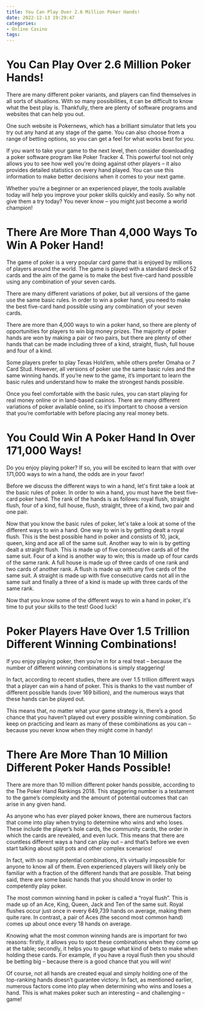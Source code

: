 ```yaml
---
title: You Can Play Over 2.6 Million Poker Hands!
date: 2022-12-13 19:29:47
categories:
- Online Casino
tags:
---
```



#  You Can Play Over 2.6 Million Poker Hands!

There are many different poker variants, and players can find themselves in all sorts of situations. With so many possibilities, it can be difficult to know what the best play is. Thankfully, there are plenty of software programs and websites that can help you out.

One such website is Pokernews, which has a brilliant simulator that lets you try out any hand at any stage of the game. You can also choose from a range of betting options, so you can get a feel for what works best for you.

If you want to take your game to the next level, then consider downloading a poker software program like Poker Tracker 4. This powerful tool not only allows you to see how well you’re doing against other players – it also provides detailed statistics on every hand played. You can use this information to make better decisions when it comes to your next game.

Whether you’re a beginner or an experienced player, the tools available today will help you improve your poker skills quickly and easily. So why not give them a try today? You never know – you might just become a world champion!

#  There Are More Than 4,000 Ways To Win A Poker Hand!

The game of poker is a very popular card game that is enjoyed by millions of players around the world. The game is played with a standard deck of 52 cards and the aim of the game is to make the best five-card hand possible using any combination of your seven cards.

There are many different variations of poker, but all versions of the game use the same basic rules. In order to win a poker hand, you need to make the best five-card hand possible using any combination of your seven cards.

There are more than 4,000 ways to win a poker hand, so there are plenty of opportunities for players to win big money prizes. The majority of poker hands are won by making a pair or two pairs, but there are plenty of other hands that can be made including three of a kind, straight, flush, full house and four of a kind.

Some players prefer to play Texas Hold’em, while others prefer Omaha or 7 Card Stud. However, all versions of poker use the same basic rules and the same winning hands. If you’re new to the game, it’s important to learn the basic rules and understand how to make the strongest hands possible.

Once you feel comfortable with the basic rules, you can start playing for real money online or in land-based casinos. There are many different variations of poker available online, so it’s important to choose a version that you’re comfortable with before placing any real money bets.

#  You Could Win A Poker Hand In Over 171,000 Ways!

Do you enjoy playing poker? If so, you will be excited to learn that with over 171,000 ways to win a hand, the odds are in your favor!

Before we discuss the different ways to win a hand, let's first take a look at the basic rules of poker. In order to win a hand, you must have the best five-card poker hand. The rank of the hands is as follows: royal flush, straight flush, four of a kind, full house, flush, straight, three of a kind, two pair and one pair.

Now that you know the basic rules of poker, let's take a look at some of the different ways to win a hand. One way to win is by getting dealt a royal flush. This is the best possible hand in poker and consists of 10, jack, queen, king and ace all of the same suit. Another way to win is by getting dealt a straight flush. This is made up of five consecutive cards all of the same suit. Four of a kind is another way to win; this is made up of four cards of the same rank. A full house is made up of three cards of one rank and two cards of another rank. A flush is made up with any five cards of the same suit. A straight is made up with five consecutive cards not all in the same suit and finally a three of a kind is made up with three cards of the same rank.

Now that you know some of the different ways to win a hand in poker, it's time to put your skills to the test! Good luck!

#  Poker Players Have Over 1.5 Trillion Different Winning Combinations!

If you enjoy playing poker, then you’re in for a real treat – because the number of different winning combinations is simply staggering!

In fact, according to recent studies, there are over 1.5 trillion different ways that a player can win a hand of poker. This is thanks to the vast number of different possible hands (over 169 billion), and the numerous ways that these hands can be played out.

This means that, no matter what your game strategy is, there’s a good chance that you haven’t played out every possible winning combination. So keep on practicing and learn as many of these combinations as you can – because you never know when they might come in handy!

#  There Are More Than 10 Million Different Poker Hands Possible!

There are more than 10 million different poker hands possible, according to the The Poker Hand Rankings 2018. This staggering number is a testament to the game’s complexity and the amount of potential outcomes that can arise in any given hand.

As anyone who has ever played poker knows, there are numerous factors that come into play when trying to determine who wins and who loses. These include the player’s hole cards, the community cards, the order in which the cards are revealed, and even luck. This means that there are countless different ways a hand can play out – and that’s before we even start talking about split pots and other complex scenarios!

In fact, with so many potential combinations, it’s virtually impossible for anyone to know all of them. Even experienced players will likely only be familiar with a fraction of the different hands that are possible. That being said, there are some basic hands that you should know in order to competently play poker.

The most common winning hand in poker is called a “royal flush”. This is made up of an Ace, King, Queen, Jack and Ten of the same suit. Royal flushes occur just once in every 649,739 hands on average, making them quite rare. In contrast, a pair of Aces (the second most common hand) comes up about once every 18 hands on average.

Knowing what the most common winning hands are is important for two reasons: firstly, it allows you to spot these combinations when they come up at the table; secondly, it helps you to gauge what kind of bets to make when holding these cards. For example, if you have a royal flush then you should be betting big – because there is a good chance that you will win!

Of course, not all hands are created equal and simply holding one of the top-ranking hands doesn’t guarantee victory. In fact, as mentioned earlier, numerous factors come into play when determining who wins and loses a hand. This is what makes poker such an interesting – and challenging – game!